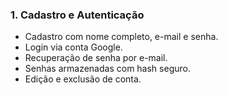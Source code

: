
### 1. Cadastro e Autenticação
- Cadastro com nome completo, e-mail e senha.  
- Login via conta Google.  
- Recuperação de senha por e-mail.  
- Senhas armazenadas com hash seguro.  
- Edição e exclusão de conta.  

